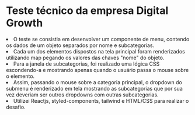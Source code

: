 # Teste técnico da empresa Digital Growth

<li>
  O teste se consistia em desenvolver um componente de menu, contendo os dados de um objeto separados por nome e subcategorias.
</li>
<li>
  Cada um dos elementos dispostos na tela principal foram renderizados utilizando map pegando os valores das chaves "nome" do objeto.
</li>
<li>
  Para a janela de subcategorias, foi realizado uma lógica CSS escondendo-a e mostrando apenas quando o usuário passa o mouse sobre o elemento.
</li>
<li>
  Assim, passando o mouse sobre a categoria principal, o dropdown do submenu é renderizado em tela mostrando as subcategorias que por sua vez deveriam ser outros dropdowns com outras subcategorias.
</li>
<li>
  Utilizei Reactjs, styled-components, tailwind e HTML/CSS para realizar o desafio.
</li>
  
  

  

